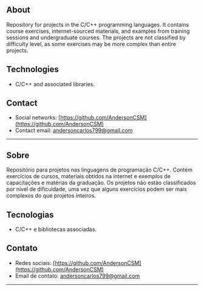 ## About  
Repository for projects in the C/C++ programming languages. It contains course exercises, internet-sourced materials, and examples from training sessions and undergraduate courses. The projects are not classified by difficulty level, as some exercises may be more complex than entire projects.  

## Technologies  
- C/C++ and associated libraries.  

## Contact  
- Social networks: [https://github.com/AndersonCSM](https://github.com/AndersonCSM)  
- Contact email: andersoncarlos799@gmail.com  

---

## Sobre  
Repositório para projetos nas linguagens de programação C/C++. Contém exercícios de cursos, materiais obtidos na internet e exemplos de capacitações e matérias da graduação. Os projetos não estão classificados por nível de dificuldade, uma vez que alguns exercícios podem ser mais complexos do que projetos inteiros.  

## Tecnologias  
- C/C++ e bibliotecas associadas.  

## Contato  
- Redes sociais: [https://github.com/AndersonCSM](https://github.com/AndersonCSM)  
- Email de contato: andersoncarlos799@gmail.com  

---
